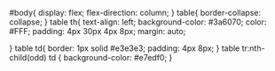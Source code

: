 #body{
	display: flex;
	flex-direction: column;
}
table{
	border-collapse: collapse;
}
table th{
	text-align: left;
	background-color: #3a6070;
	color: #FFF;
	padding: 4px 30px 4px 8px;
	margin: auto;

}
table td{
	border: 1px solid #e3e3e3;
	padding: 4px 8px;
}
table tr:nth-child(odd) td {
	background-color: #e7edf0;
}

